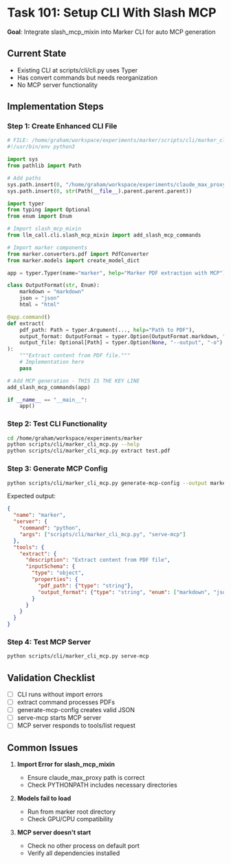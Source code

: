 # Task 101: Setup CLI With Slash MCP

**Goal**: Integrate slash_mcp_mixin into Marker CLI for auto MCP generation

## Current State
- Existing CLI at scripts/cli/cli.py uses Typer
- Has convert commands but needs reorganization
- No MCP server functionality

## Implementation Steps

### Step 1: Create Enhanced CLI File

```python
# FILE: /home/graham/workspace/experiments/marker/scripts/cli/marker_cli_mcp.py
#!/usr/bin/env python3

import sys
from pathlib import Path

# Add paths
sys.path.insert(0, "/home/graham/workspace/experiments/claude_max_proxy/src")
sys.path.insert(0, str(Path(__file__).parent.parent.parent))

import typer
from typing import Optional
from enum import Enum

# Import slash_mcp_mixin
from llm_call.cli.slash_mcp_mixin import add_slash_mcp_commands

# Import marker components
from marker.converters.pdf import PdfConverter
from marker.models import create_model_dict

app = typer.Typer(name="marker", help="Marker PDF extraction with MCP")

class OutputFormat(str, Enum):
    markdown = "markdown"
    json = "json"
    html = "html"

@app.command()
def extract(
    pdf_path: Path = typer.Argument(..., help="Path to PDF"),
    output_format: OutputFormat = typer.Option(OutputFormat.markdown, "--format", "-f"),
    output_file: Optional[Path] = typer.Option(None, "--output", "-o")
):
    """Extract content from PDF file."""
    # Implementation here
    pass

# Add MCP generation - THIS IS THE KEY LINE
add_slash_mcp_commands(app)

if __name__ == "__main__":
    app()
```

### Step 2: Test CLI Functionality

```bash
cd /home/graham/workspace/experiments/marker
python scripts/cli/marker_cli_mcp.py --help
python scripts/cli/marker_cli_mcp.py extract test.pdf
```

### Step 3: Generate MCP Config

```bash
python scripts/cli/marker_cli_mcp.py generate-mcp-config --output marker_mcp.json
```

Expected output:
```json
{
  "name": "marker",
  "server": {
    "command": "python",
    "args": ["scripts/cli/marker_cli_mcp.py", "serve-mcp"]
  },
  "tools": {
    "extract": {
      "description": "Extract content from PDF file",
      "inputSchema": {
        "type": "object",
        "properties": {
          "pdf_path": {"type": "string"},
          "output_format": {"type": "string", "enum": ["markdown", "json", "html"]}
        }
      }
    }
  }
}
```

### Step 4: Test MCP Server

```bash
python scripts/cli/marker_cli_mcp.py serve-mcp
```

## Validation Checklist

- [ ] CLI runs without import errors
- [ ] extract command processes PDFs
- [ ] generate-mcp-config creates valid JSON
- [ ] serve-mcp starts MCP server
- [ ] MCP server responds to tools/list request

## Common Issues

1. **Import Error for slash_mcp_mixin**
   - Ensure claude_max_proxy path is correct
   - Check PYTHONPATH includes necessary directories

2. **Models fail to load**
   - Run from marker root directory
   - Check GPU/CPU compatibility

3. **MCP server doesn't start**
   - Check no other process on default port
   - Verify all dependencies installed